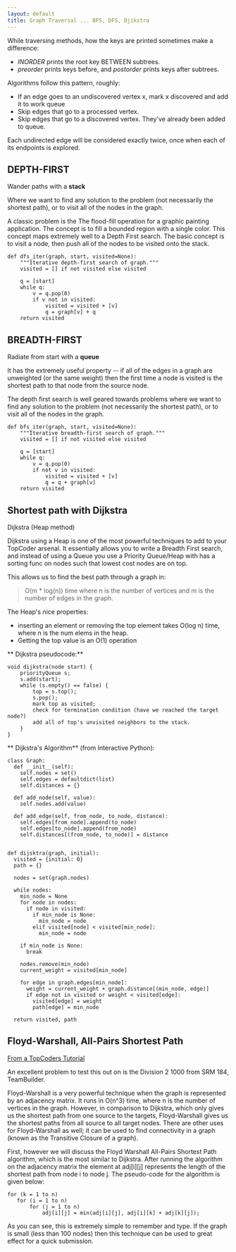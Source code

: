 ```yaml
---
layout: default
title: Graph Traversal ... BFS, DFS, Djikstra
---
```




While traversing methods, how the keys are printed sometimes make a difference:

- *INORDER* prints the root key BETWEEN subtrees.
- *preorder* prints keys before, and *postorder* prints keys after subtrees.

Algorithms follow this pattern, roughly:

- If an edge goes to an undiscovered vertex x, mark x discovered and add it to work queue
- Skip edges that go to a processed vertex.
- Skip edges that go to a discovered vertex. They've already been added to queue.

Each undirected edge will be considered exactly twice, once when each of its endpoints is explored.


## DEPTH-FIRST

Wander paths with a **stack**  

Where we want to find any solution to the problem (not necessarily the shortest path), or to visit all of the nodes in the graph. 

A classic problem is the The flood-fill operation for a graphic painting application. The concept is to fill a bounded region with a single color. This concept maps extremely well to a Depth First search. The basic concept is to visit a node, then push all of the nodes to be visited onto the stack.


    def dfs_iter(graph, start, visited=None):
        """Iterative depth-first search of graph."""
        visited = [] if not visited else visited

        q = [start]
        while q:
            v = q.pop(0)
            if v not in visited:
                visited = visited + [v]
                q = graph[v] + q
        return visited


## BREADTH-FIRST

Radiate from start with a **queue**

It has the extremely useful property -- if all of the edges in a graph are unweighted (or the same weight) then the first time a node is visited is the shortest path to that node from the source node.

The depth first search is well geared towards problems where we want to find any solution to the problem (not necessarily the shortest path), or to visit all of the nodes in the graph. 


    def bfs_iter(graph, start, visited=None):
        """Iterative breadth-first search of graph."""
        visited = [] if not visited else visited

        q = [start]
        while q:
            v = q.pop(0)
            if not v in visited:
                visited = visited + [v]
                q = q + graph[v]
        return visited


## Shortest path with Dijkstra

Dijkstra (Heap method)

Dijkstra using a Heap is one of the most powerful techniques to add to your TopCoder arsenal. It essentially allows you to write a Breadth First search, and instead of using a Queue you use a Priority Queue/Heap with  has a sorting func on nodes such that lowest cost nodes are on top.

This allows us to find the best path through a graph in:

> O(m * log(n)) time where n is the number of vertices and m is the number of edges in the graph.

The Heap's nice properties:

- inserting an element or removing the top element takes O(log n) time, where n is the num elems in the heap. 
- Getting the top value is an O(1) operation


** Dijkstra pseudocode:**

    void dijkstra(node start) {
        priorityQueue s;
        s.add(start);
        while (s.empty() == false) {
            top = s.top();
            s.pop();
            mark top as visited;
            check for termination condition (have we reached the target node?)
            add all of top's unvisited neighbors to the stack.
        }
    }


** Dijkstra's Algorithm** (from Interactive Python):  

    class Graph:
      def __init__(self):
        self.nodes = set()
        self.edges = defaultdict(list)
        self.distances = {}

      def add_node(self, value):
        self.nodes.add(value)

      def add_edge(self, from_node, to_node, distance):
        self.edges[from_node].append(to_node)
        self.edges[to_node].append(from_node)
        self.distances[(from_node, to_node)] = distance


    def dijsktra(graph, initial):
      visited = {initial: 0}
      path = {}

      nodes = set(graph.nodes)

      while nodes: 
        min_node = None
        for node in nodes:
          if node in visited:
            if min_node is None:
              min_node = node
            elif visited[node] < visited[min_node]:
              min_node = node

        if min_node is None:
          break

        nodes.remove(min_node)
        current_weight = visited[min_node]

        for edge in graph.edges[min_node]:
          weight = current_weight + graph.distance[(min_node, edge)]
          if edge not in visited or weight < visited[edge]:
            visited[edge] = weight
            path[edge] = min_node

      return visited, path


## Floyd-Warshall, All-Pairs Shortest Path

[From a TopCoders Tutorial](http://community.topcoder.com/tc?module=Static&d1=tutorials&d2=graphsDataStrucs3)

An excellent problem to test this out on is the Division 2 1000 from SRM 184, TeamBuilder.

Floyd-Warshall is a very powerful technique when the graph is represented by an adjacency matrix. It runs in O(n^3) time, where n is the number of vertices in the graph. However, in comparison to Dijkstra, which only gives us the shortest path from one source to the targets, Floyd-Warshall gives us the shortest paths from all source to all target nodes. There are other uses for Floyd-Warshall as well; it can be used to find connectivity in a graph (known as the Transitive Closure of a graph). 

First, however we will discuss the Floyd Warshall All-Pairs Shortest Path algorithm, which is the most similar to Dijkstra. After running the algorithm on the adjacency matrix the element at adj[i][j] represents the length of the shortest path from node i to node j. The pseudo-code for the algorithm is given below:

    for (k = 1 to n)
       for (i = 1 to n)
           for (j = 1 to n)
               adj[i][j] = min(adj[i][j], adj[i][k] + adj[k][j]);

As you can see, this is extremely simple to remember and type. If the graph is small (less than 100 nodes) then this technique can be used to great effect for a quick submission. 


